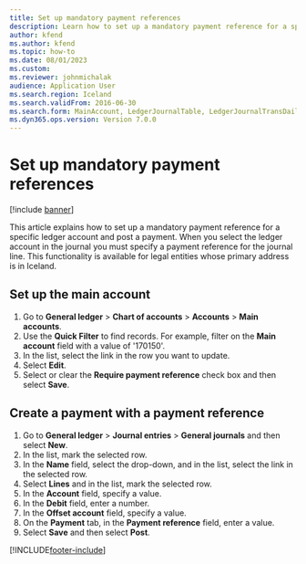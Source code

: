 ```yaml
--- 
title: Set up mandatory payment references
description: Learn how to set up a mandatory payment reference for a specific ledger account and post a payment, including a process on setting up main accounts. 
author: kfend
ms.author: kfend
ms.topic: how-to
ms.date: 08/01/2023
ms.custom:
ms.reviewer: johnmichalak  
audience: Application User 
ms.search.region: Iceland
ms.search.validFrom: 2016-06-30
ms.search.form: MainAccount, LedgerJournalTable, LedgerJournalTransDaily
ms.dyn365.ops.version: Version 7.0.0 
---
```


# Set up mandatory payment references

[!include [banner](../../includes/banner.md)]

This article explains how to set up a mandatory payment reference for a specific ledger account and post a payment. When you select the ledger account in the journal you must specify a payment reference for the journal line. This functionality is available for legal entities whose primary address is in Iceland.

## Set up the main account
1. Go to **General ledger** > **Chart of accounts** > **Accounts** > **Main accounts**.
2. Use the **Quick Filter** to find records. For example, filter on the **Main account** field with a value of '170150'.
3. In the list, select the link in the row you want to update.
4. Select **Edit**.
5. Select or clear the **Require payment reference** check box and then select **Save**.

## Create a payment with a payment reference
1. Go to **General ledger** > **Journal entries** > **General journals** and then select **New**.
2. In the list, mark the selected row.
3. In the **Name** field, select the drop-down, and in the list, select the link in the selected row.
4. Select **Lines** and in the list, mark the selected row.
5. In the **Account** field, specify a value.
6. In the **Debit** field, enter a number.
7. In the **Offset account** field, specify a value.
8. On the **Payment** tab, in the **Payment reference** field, enter a value.
9. Select **Save** and then select **Post**.




[!INCLUDE[footer-include](../../../includes/footer-banner.md)]
